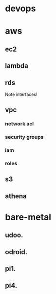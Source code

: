 # devops

# aws

## ec2

## lambda

## rds
Note interfaces!

## vpc
### network acl

### security groups

### iam

### roles

## s3

## athena

# bare-metal

## udoo.

## odroid.

## pi1.

## pi4.
